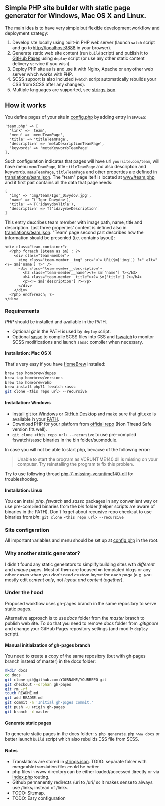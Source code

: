 ## Simple PHP site builder with static page generator for Windows, Mac OS X and Linux.

The main idea is to have very simple but flexible development workflow and deployment strategy:

1. Develop site locally using built-in PHP web server (launch ```watch``` script and go to <http://localhost:8888> in your browser).
2. Generate static web site content (run ```build``` script) and publish it to [GitHub Pages](https://pages.github.com/) using ```deploy``` script (or use any other static content delivery service if you wish).
3. Deploy PHP site as is and use it with Nginx, Apache or any other web server which works with PHP.
4. SCSS support is also included (```watch``` script automatically rebuilds your CSS from SCSS after any changes).
5. Multiple languages are supported, see [strings.json](./strings.json).

## How it works
You define pages of your site in [config.php](https://github.com/deathbaba/landing-php/blob/master/config.php) by adding entry in `$PAGES`:

```
'team.php' => [
  'link' => 'team',
  'menu' => 'menuTeamPage',
  'title' => 'titleTeamPage',
  'description' => 'metaDescriptionTeamPage',
  'keywords' => 'metaKeywordsTeamPage'
],
```
Such configuration indicates that pages will have url `yoursite.com/team`, will have menu `menuTeamPage`, title `titleTeamPage` and also description and keywords. 
`menuTeamPage`, `titleTeamPage` and other properties are defined in [translations/team.json](https://github.com/deathbaba/landing-php/blob/master/translations/team.json).
The "team" page itelf is located at [www/team.php](https://github.com/deathbaba/landing-php/blob/master/www/team.php) and it first part contains all the data that page needs:

```
[
  'img' => 'img/team/Igor_Davydov.jpg',
  'name' => T('Igor Davydov'),
  'title' => T('idavydovTitle'),
  'description' => T('idavydovDescription')
]
```
This entry describes team member with image path, name, title and description. Last three properties' content is defined also in [translations/team.json](https://github.com/deathbaba/landing-php/blob/master/translations/team.json).
"Team" page second part describes how the information should be presented (i.e. contains layout):

```
<div class="team-container">
  <?php foreach ($team as $m) : ?>
    <div class="team-member">
      <img class="team-member__img" src="<?= URL($m['img']) ?>" alt="<?= $m['name'] ?>" />
      <div class="team-member__description">
        <h3 class="team-member__name"><?= $m['name'] ?></h3>
        <h4 class="team-member__title"><?= $m['title'] ?></h4>
        <p><?= $m['description'] ?></p>
      </div>
    </div>
  <?php endforeach; ?>
</div>
```

### Requirements
*PHP* should be installed and available in the PATH.
- Optional *git* in the PATH is used by ```deploy``` script.
- Optional [sassc](https://github.com/sass/sassc) to compile SCSS files into CSS and [fswatch](http://emcrisostomo.github.io/fswatch/) to monitor SCSS modifications and launch ```sassc``` compiler when necessary.

#### Installation: Mac OS X
That's very easy if you have [HomeBrew](http://brew.sh/) installed:
```bash
brew tap homebrew/dupes
brew tap homebrew/versions
brew tap homebrew/php
brew install php71 fswatch sassc
git clone <this repo url> --recursive
```

#### Installation: Windows
- Install [git for Windows](https://git-scm.com/download/win) or [GitHub Desktop](https://desktop.github.com/) and make sure that git.exe is available in your [PATH](http://stackoverflow.com/questions/31167181/adding-git-to-path-variable-cant-find-github-under-appdata-local).
- Download PHP for your platform from [official repo](http://windows.php.net/download/) (Non Thread Safe version fits well).
- ```git clone <this repo url> --recursive``` to use pre-compiled fswatch/sassc binaries in the bin folder/submodule.

In case you will not be able to start php, because of the following error:
>Unable to start the program as VCRUNTIME140.dll is missing on your computer. Try reinstalling the program to fix this problem.

Try to use following thread [php-7-missing-vcruntime140-dll](http://stackoverflow.com/questions/30811668/php-7-missing-vcruntime140-dll) for troubleshooting.

#### Installation: Linux
You can install *php*, *fswatch* and *sassc* packages in any convenient way or use pre-compiled binaries from the *bin* folder (helper scripts are aware of binaries in the PATH). Don't forget about recursive repo checkout to use binaries from *bin*: ```git clone <this repo url> --recursive```

### Site configuration
All important variables and menu should be set up at [config.php](./config.php) in the root.

### Why another static generator?
I didn't found any static generators to simplify building sites with *different* and *unique* pages. Most of them are focused on templated blogs or any other cases when you don't need custom layout for each page (e.g. you mostly edit *content only*, not *layout and content together*).

### Under the hood
Proposed workflow uses gh-pages branch in the same repository to serve static pages.

Alternative approach is to use *docs* folder from the *master* branch to publish web site. To do that you need to remove *docs* folder from *.gitignore* and change your GitHub Pages repository settings (and modify ```deploy``` script).

#### Manual initialization of gh-pages branch
You need to create a copy of the same repository (but with gh-pages branch instead of master) in the docs folder:
```bash
mkdir docs
cd docs
git clone git@github.com:YOURNAME/YOURREPO.git
git checkout --orphan gh-pages
git rm -rf .
touch README.md
git add README.md
git commit -m 'Initial gh-pages commit.'
git push -u origin gh-pages
git branch -d master
```

#### Generate static pages
To generate static pages in the docs folder:
```$ php generate.php www docs``` or better launch ```build``` script which also rebuilds CSS file from SCSS.

#### Notes
- Translations are stored in [strings.json](./strings.json). TODO: separate folder with mergeable translation files could be better.
- php files in www directory can be either loaded/accessed directly or via [index.php](./www/index.php) routing.
- Github permanently redirects /uri to /uri/ so it makes sense to always use /links/ instead of /links.
- TODO: Sitemap.
- TODO: Easy configuration.
